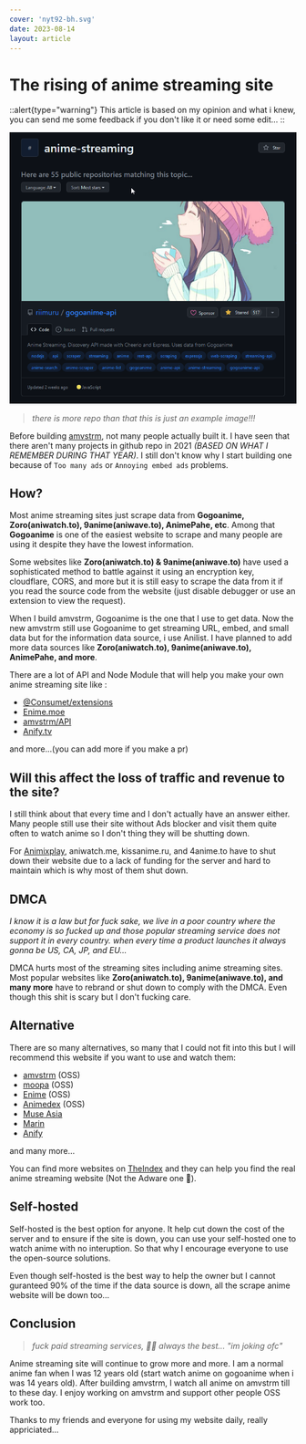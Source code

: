 ```yaml
---
cover: 'nyt92-bh.svg'
date: 2023-08-14
layout: article
---
```


# The rising of anime streaming site 

::alert{type="warning"}
This article is based on my opinion and what i knew, you can send me some feedback if you don't like it or need some edit...
::

![img](articles/r-anme-strm/gh-ani-strm-tpic.png)

> _there is more repo than that this is just an example image!!!_

Before building [amvstrm](https://github.com/amvstrm/amvstrm), not many people actually built it. I have seen that there aren't many projects in github repo in 2021 _(BASED ON WHAT I REMEMBER DURING THAT YEAR)_. I still don't know why I start building one because of ``Too many ads`` or ``Annoying embed ads`` problems. 

## How?

Most anime streaming sites just scrape data from __Gogoanime, Zoro(aniwatch.to), 9anime(aniwave.to), AnimePahe, etc__. Among that __Gogoanime__ is one of the easiest website to scrape and many people are using it despite they have the lowest information.

Some websites like __Zoro(aniwatch.to) & 9anime(aniwave.to)__ have used a sophisticated method to battle against it using an encryption key, cloudflare, CORS, and more but it is still easy to scrape the data from it if you read the source code from the website (just disable debugger or use an extension to view the request).

When I build amvstrm, Gogoanime is the one that I use to get data. Now the new amvstrm still use Gogoanime to get streaming URL, embed, and small data but for the information data source, i use Anilist. I have planned to add more data sources like __Zoro(aniwatch.to), 9anime(aniwave.to), AnimePahe, and more__.

There are a lot of API and Node Module that will help you make your own anime streaming site like :

- [@Consumet/extensions](https://github.com/consumet/consumet.ts)
- [Enime.moe](https://api.enime.moe)
- [amvstrm/API](https://amvdocs.pages.dev/api/introduction)
- [Anify.tv](https://api.anify.tv)

and more...(you can add more if you make a pr)

## Will this affect the loss of traffic and revenue to the site?

I still think about that every time and I don't actually have an answer either. Many people still use their site without Ads blocker and visit them quite often to watch anime so I don't thing they will be shutting down. 

For [Animixplay](https://animixplay.to/), aniwatch.me, kissanime.ru, and 4anime.to have to shut down their website due to a lack of funding for the server and hard to maintain which is why most of them shut down. 

## DMCA

_I know it is a law but for fuck sake, we live in a poor country where the economy is so fucked up and those popular streaming service does not support it in every country. when every time a product launches it always gonna be US, CA, JP, and EU..._

DMCA hurts most of the streaming sites including anime streaming sites. Most popular websites like __Zoro(aniwatch.to), 9anime(aniwave.to), and many more__ have to rebrand or shut down to comply with the DMCA. Even though this shit is scary but I don't fucking care.

## Alternative

There are so many alternatives, so many that I could not fit into this but I will recommend this website if you want to use and watch them:

- [amvstrm](https://amvstrm.nyt92.eu.org) (OSS)
- [moopa](https://moopa.live) (OSS)
- [Enime](https://enime.moe) (OSS)
- [Animedex](https://animedex.live) (OSS)
- [Muse Asia](https://www.youtube.com/channel/UCGbshtvS9t-8CW11W7TooQg)
- [Marin](https://marin.moe)
- [Anify](https://anify.tv)

and many more...

You can find more websites on [TheIndex](https://theindex.moe) and they can help you find the real anime streaming website (Not the Adware one 🤮).

## Self-hosted

Self-hosted is the best option for anyone. It help cut down the cost of the server and to ensure if the site is down, you can use your self-hosted one to watch anime with no interuption. So that why I encourage everyone to use the open-source solutions.

Even though self-hosted is the best way to help the owner but I cannot guranteed 90% of the time if the data source is down, all the scrape anime website will be down too...

## Conclusion

> _fuck paid streaming services, 🏴‍☠️ always the best... "im joking ofc"_

Anime streaming site will continue to grow more and more. I am a normal anime fan when I was 12 years old (start watch anime on gogoanime when i was 14 years old). After building amvstrm, I watch all anime on amvstrm till to these day. I enjoy working on amvstrm and support other people OSS work too. 

Thanks to my friends and everyone for using my website daily, really appriciated...


